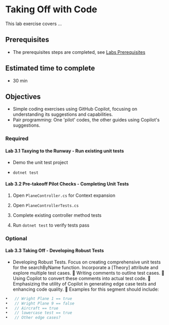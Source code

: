 # Taking Off with Code
This lab exercise covers ...

## Prerequisites
- The prerequisites steps are completed, see [Labs Prerequisites](https://github.com/XpiritBV/Copilot-Bootcamp#labs-prerequisites)

## Estimated time to complete
- 30 min

## Objectives
- Simple coding exercises using GitHub Copilot, focusing on understanding its suggestions and capabilities.
- Pair programming: One 'pilot' codes, the other guides using Copilot's suggestions.

### Required

#### Lab 3.1 Taxying to the Runway - Run existing unit tests

- Demo the unit test project

- `dotnet test`

#### Lab 3.2 Pre-takeoff Pilot Checks - Completing Unit Tests

1. Open `PlaneController.cs` for Context expansion

1. Open `PlaneControllerTests.cs`

1. Complete existing controller method tests

1. Run `dotnet test` to verify tests pass

### Optional

#### Lab 3.3 Taking Off - Developing Robust Tests

- Developing Robust Tests. Focus on creating comprehensive unit tests for the searchByName function. Incorporate a [Theory] attribute and explore multiple test cases.
	Writing comments to outline test cases.
	Using Copilot to convert these comments into actual test code.
	Emphasizing the utility of Copilot in generating edge case tests and enhancing code quality.
	Examples for this segment should include:

```csharp
•	// Wright Plane 1 == true
•	// Wright Plane 9 == false
•	// Aircraft == true
•	// lowercase test == true
•	// Other edge cases?
```